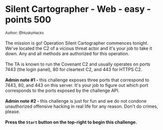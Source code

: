# Silent Cartographer - Web - easy - points 500


 <small>Author: @HuskyHacks</small><br><br>The mission is go! Operation Silent Cartographer commences tonight. We've located the C2 of a vicious threat actor and it's your job to take it down. Any and all methods are authorized for this operation. 
<br><br>
The TA is known to run the Covenant C2 and usually operates on ports 7443 (the login panel), 80 for cleartext C2, and 443 for HTTPS C2.
<br><br> <b> Admin note #1 - </b> this challenge exposes three ports that correspond to 7443, 80, and 443 on this server. It's your job to figure out which port corresponds to the ports exposed by the challenge API. <br><br> <b> Admin note #2 - </b> this challenge is just for fun and we do not condone unauthorized offensive hacking in real life for any reason. Don't do crimes, please. <br><br> <b>Press the <code>Start</code> button on the top-right to begin this challenge.</b>
